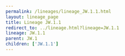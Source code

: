 ```yaml
---
permalink: /lineages/lineage_JW.1.1.html
layout: lineage_page
title: Lineage JW.1.1
redirect_to: ../lineage.html?lineage=JW.1.1
lineage: JW.1.1
parent: JW.1
children: ['JW.1.1']
---
```


